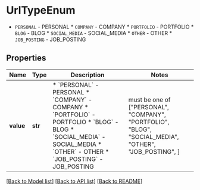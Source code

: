# UrlTypeEnum

* `PERSONAL` - PERSONAL * `COMPANY` - COMPANY * `PORTFOLIO` - PORTFOLIO * `BLOG` - BLOG * `SOCIAL_MEDIA` - SOCIAL_MEDIA * `OTHER` - OTHER * `JOB_POSTING` - JOB_POSTING

## Properties
Name | Type | Description | Notes
------------ | ------------- | ------------- | -------------
**value** | **str** | * &#x60;PERSONAL&#x60; - PERSONAL * &#x60;COMPANY&#x60; - COMPANY * &#x60;PORTFOLIO&#x60; - PORTFOLIO * &#x60;BLOG&#x60; - BLOG * &#x60;SOCIAL_MEDIA&#x60; - SOCIAL_MEDIA * &#x60;OTHER&#x60; - OTHER * &#x60;JOB_POSTING&#x60; - JOB_POSTING |  must be one of ["PERSONAL", "COMPANY", "PORTFOLIO", "BLOG", "SOCIAL_MEDIA", "OTHER", "JOB_POSTING", ]

[[Back to Model list]](../README.md#documentation-for-models) [[Back to API list]](../README.md#documentation-for-api-endpoints) [[Back to README]](../README.md)


